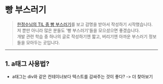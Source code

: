 # 빵 부스러기
>[한정수님의 TIL 중 빵 부스러기](https://github.com/Integerous/TIL/blob/master/ETC/BreadCrumbs.md)를 보고 감명을 받아서 작성하기 시작했습니다.  
>저 뿐만 아니라 많은 분들도 '빵 부스러기'들을 모으셨으면 좋겠습니다.  
>개발 관련 학습 중 하나의 글로 작성하기엔 짧고, 버리기엔 아까운 부스러기 정보들을 모아두는 곳입니다.
---
## 1. a태그 사용법?
- a태그는 div와 같은 컨테이너보다 텍스트를 감싸주는 것이 좋다? -> 더 찾아보기
